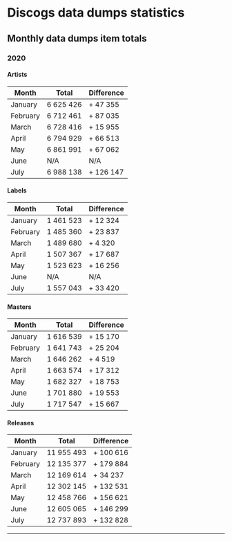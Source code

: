 # Discogs data dumps statistics

## Monthly data dumps item totals

### 2020

#### Artists

| Month     | Total     | Difference |
|-----------|-----------|------------|
| January   | 6 625 426 | + 47 355   |
| February  | 6 712 461 | + 87 035   |
| March     | 6 728 416 | + 15 955   |
| April     | 6 794 929 | + 66 513   |
| May       | 6 861 991 | + 67 062   |
| June      | N/A       | N/A        |
| July      | 6 988 138 | + 126 147  |

#### Labels

| Month     | Total     | Difference |
|-----------|-----------|------------|
| January   | 1 461 523 | + 12 324   |
| February  | 1 485 360 | + 23 837   |
| March     | 1 489 680 | +  4 320   |
| April     | 1 507 367 | + 17 687   |
| May       | 1 523 623 | + 16 256   |
| June      | N/A       | N/A        |
| July      | 1 557 043 | + 33 420   |

#### Masters

| Month     | Total     | Difference |
|-----------|-----------|------------|
| January   | 1 616 539 | + 15 170   |
| February  | 1 641 743 | + 25 204   |
| March     | 1 646 262 | +  4 519   |
| April     | 1 663 574 | + 17 312   |
| May       | 1 682 327 | + 18 753   |
| June      | 1 701 880 | + 19 553   |
| July      | 1 717 547 | + 15 667   |

#### Releases

| Month     | Total      | Difference |
|-----------|------------|------------|
| January   | 11 955 493 | + 100 616  |
| February  | 12 135 377 | + 179 884  |
| March     | 12 169 614 | +  34 237  |
| April     | 12 302 145 | + 132 531  |
| May       | 12 458 766 | + 156 621  |
| June      | 12 605 065 | + 146 299  |
| July      | 12 737 893 | + 132 828  |

---
